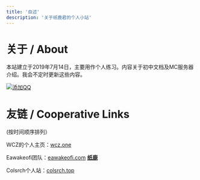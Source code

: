 ```yaml
---
title: '自述'
description: '关于纸鹿君的个人小站'
---
```


# 关于 / About


本站建立于2019年7月14日，主要用作个人练习。内容关于初中文档及MC服务器介绍。我会不定时更新这些内容。

[![添加QQ](https://img.shields.io/badge/添加QQ-2399052066-3af?style=flat-square&logo=tencent-qq)](http://wpa.qq.com/msgrd?v=3&uin=2399052066&site=qq&menu=yes)



# 友链 / Cooperative Links

(按时间顺序排列）

WCZ的个人主页：[wcz.one](http://wcz.one)

Eawakeofi团队：[eawakeofi.com](http://eawakeofi.com) **[纸鹿](http://zhilu.eawakeofi.com)**

Colsrch个人站：[colsrch.top](http://colsrch.top)
